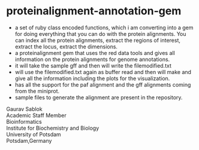 # proteinalignment-annotation-gem

- a set of ruby class encoded functions, which i am converting into a gem for doing everything that you can do with the protein alignments. You can index all the protein alignments, extract the regions of interest, extract the locus, extract the dimensions.
- a proteinalignment gem that uses the red data tools and gives all information on the protein alignments for genome annotations.
- it will take the sample gff and then will write the filemodified.txt
- will use the filemodified.txt again as buffer read and then will make and give all the information including the plots for the visualization.
- has all the support for the paf alignment and the gff alignments coming from the miniprot.
- sample files to generate the alignment are present in the repository.

Gaurav Sablok \
Academic Staff Member \
Bioinformatics \
Institute for Biochemistry and Biology \
University of Potsdam \
Potsdam,Germany
